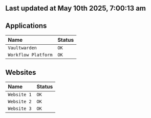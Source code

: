 ## Last updated at May 10th 2025, 7:00:13 am

## Applications

| Name                | Status|
| :------------------ | :---- |
| `Vaultwarden`       | `OK`  |
| `Workflow Platform` | `OK`  |

## Websites

| Name                | Status|
| :------------------ | :---- |
| `Website 1`         | `OK`  |
| `Website 2`         | `OK`  |
| `Website 3`         | `OK`  | 